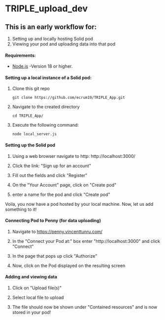 # TRIPLE_upload_dev

## This is an early workflow for: 
1. Setting up and locally hosting Solid pod
2. Viewing your pod and uploading data into that pod


#### Requirements:
- [Node.js](https://nodejs.org/en/)
    -Version 18 or higher.

#### Setting up a local instance of a Solid pod:
1. Clone this git repo

   `git clone https://github.com/ecrum19/TRIPLE_App.git`

3. Navigate to the created directory

   `cd TRIPLE_App/`

5. Execute the following command:

   `node local_server.js`


#### Setting up the Solid pod
1. Using a web browser navigate to
    http: http://localhost:3000/

2. Click the link:
    "Sign up for an account"

3. Fill out the fields and click "Register"

4. On the "Your Account" page, click on "Create pod"

5. enter a name for the pod and click "Create pod"

Voila, you now have a pod hosted by your local machine. Now, let us add something to it!

#### Connecting Pod to Penny (for data uploading)
1. Navigate to https://penny.vincenttunru.com/

2. In the "Connect your Pod at:" box enter "http://localhost:3000" and click "Connect"

3. In the page that pops up click "Authorize"

4. Now, click on the Pod displayed on the resulting screen


#### Adding and viewing data
1. Click on "Upload file(s)"

2. Select local file to upload

3. The file should now be shown under "Contained resources" and is now stored in your pod!
